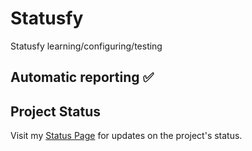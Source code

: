 # Statusfy
Statusfy learning/configuring/testing

## Automatic reporting  ✅

## Project Status

Visit my [Status Page](https://github.com/x1tedbtw/Statusfy.git) for updates on the project's status.


